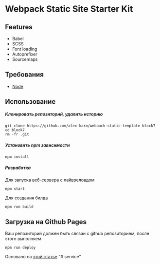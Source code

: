 # Webpack Static Site Starter Kit

## Features
- Babel
- SCSS
- Font loading
- Autoprefixer
- Sourcemaps

## Требования
- [Node](https://nodejs.org/)

## Использование
##### Клонировать репозиторий, удалить историю
```
git clone https://github.com/alex-karo/webpack-static-template block7
cd block7
rm -fr .git
```
##### Установить npm зависимости
```
npm install
```
##### Разработка

Для запуска веб-сервера с лайврелоадом
```
npm start
```
Для создания билда
```
npm run build
```

## Загрузка на Github Pages

Ваш репозиторий должен быть связан с github репозиторием, после этого выполняем
```
npm run deploy
```


Основано на [этой статье](https://hackernoon.com/lets-start-with-webpack-4-91a0f1dba02e)
"# service" 
